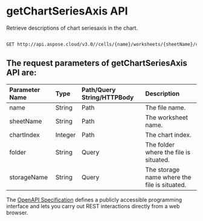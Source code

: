 # **getChartSeriesAxis API**

Retrieve descriptions of chart seriesaxis in the chart. 

```bash

GET http://api.aspose.cloud/v3.0//cells/{name}/worksheets/{sheetName}/charts/{chartIndex}/seriesaxis

```

## The request parameters of **getChartSeriesAxis** API are: 

| Parameter Name | Type | Path/Query String/HTTPBody | Description | 
| :- | :- | :- |:- | 
|name|String|Path|The file name.|
|sheetName|String|Path|The worksheet name.|
|chartIndex|Integer|Path|The chart index.|
|folder|String|Query|The folder where the file is situated.|
|storageName|String|Query|The storage name where the file is situated.|


The [OpenAPI Specification](https://reference.aspose.cloud/cells/#/ChartsController/GetChartSeriesAxis) defines a publicly accessible programming interface and lets you carry out REST interactions directly from a web browser.
